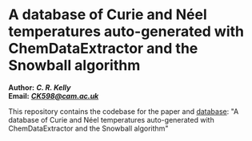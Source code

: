 # A database of Curie and Néel temperatures auto-generated with ChemDataExtractor and the Snowball algorithm 


**Author:** ***C. R. Kelly***   
**Email:** ***CK598@cam.ac.uk*** 

This repository contains the codebase for the paper and [database](https://doi.org/10.6084/m9.figshare.29559686): "A database of Curie and Néel temperatures auto-generated with ChemDataExtractor and the Snowball algorithm" 
